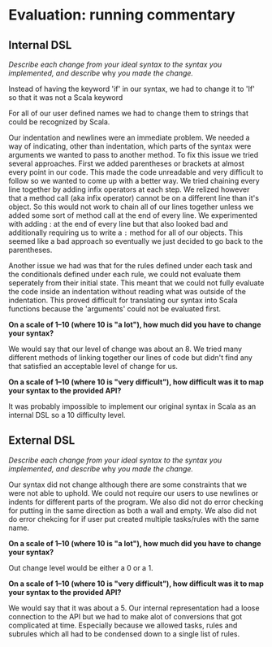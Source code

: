 # Evaluation: running commentary

## Internal DSL
_Describe each change from your ideal syntax to the syntax you implemented, and
describe_ why _you made the change._

Instead of having the keyword 'if' in our syntax, we had to change it to 'If' so that it was not a
Scala keyword

For all of our user defined names we had to change them to strings that could be recognized by
Scala. 

Our indentation and newlines were an immediate problem. We needed a way of indicating, other than
indentation, which parts of the syntax were arguments we wanted to pass to another method. To fix
this issue we tried several approaches. First we added parentheses or brackets at almost every point
in our code. This made the code unreadable and very difficult to follow so we wanted to come up with
a better way. We tried chaining every line together by adding infix operators at each step. We
relized however that a method call (aka infix operator) cannot be on a different line than it's
object. So this would not work to chain all of our lines together unless we added some sort of
method call at the end of every line. We experimented with adding : at the end of every line but
that also looked bad and additionally requiring us to write a `:` method for all of our objects.
This seemed like a bad approach so eventually we just decided to go back to the parentheses.

Another issue we had was that for the rules defined under each task and the conditionals defined
under each rule, we could not evaluate them seperately from their initial state. This meant that we
could not fully evaluate the code inside an indentation without reading what was outside of the
indentation. This proved difficult for translating our syntax into Scala functions because the
'arguments' could not be evaluated first.

**On a scale of 1–10 (where 10 is "a lot"), how much did you have to change your syntax?**

We would say that our level of change was about an 8. We tried many different methods of linking together our lines of code but didn't find any that satisfied an acceptable level of change for us.

**On a scale of 1–10 (where 10 is "very difficult"), how difficult was it to map your syntax to the provided API?**

It was probably impossible to implement our original syntax in Scala as an internal DSL so a 10 difficulty level.

## External DSL

_Describe each change from your ideal syntax to the syntax you implemented, and
describe_ why _you made the change._

Our syntax did not change although there are some constraints that we were not able to uphold.
We could not require our users to use newlines or indents for different parts of the program. 
We also did not do error checking for putting in the same direction as both a wall and empty. We 
also did not do error chekcing for if user put created multiple tasks/rules with the same name.

**On a scale of 1–10 (where 10 is "a lot"), how much did you have to change your syntax?**

Out change level would be either a 0 or a 1. 

**On a scale of 1–10 (where 10 is "very difficult"), how difficult was it to map your syntax to the provided API?**

We would say that it was about a 5. Our internal representation had a loose connection to the API
but we had to make alot of conversions that got complicated at time. Especially because we allowed
tasks, rules and subrules which all had to be condensed down to a single list of rules.

